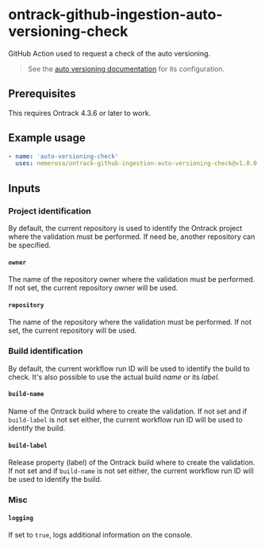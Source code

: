 ontrack-github-ingestion-auto-versioning-check
========================================

GitHub Action used to request a check of the auto versioning.

> See the [auto versioning documentation](https://static.nemerosa.net/ontrack/release/latest/docs/doc/index.html#auto-versioning) for its configuration.

## Prerequisites

This requires Ontrack 4.3.6 or later to work.

## Example usage

```yaml
- name: 'auto-versioning-check'
  uses: nemerosa/ontrack-github-ingestion-auto-versioning-check@v1.0.0
```

## Inputs

### Project identification

By default, the current repository is used to identify the Ontrack project where the validation must be performed. If need be, another repository can be specified.

#### `owner`

The name of the repository owner where the validation must be performed. If not set, the current repository owner will be used.

#### `repository`

The name of the repository where the validation must be performed. If not set, the current repository will be used.

### Build identification

By default, the current workflow run ID will be used to identify the build to check. It's also possible to use the actual build _name_ or its _label_.

#### `build-name`

Name of the Ontrack build where to create the validation. If not set and if `build-label` is not set either, the current workflow run ID will be used to identify the build.

#### `build-label`

Release property (label) of the Ontrack build where to create the validation. If not set and if `build-name` is not set either, the current workflow run ID will be used to identify the build.

### Misc

#### `logging`

If set to `true`, logs additional information on the console.
